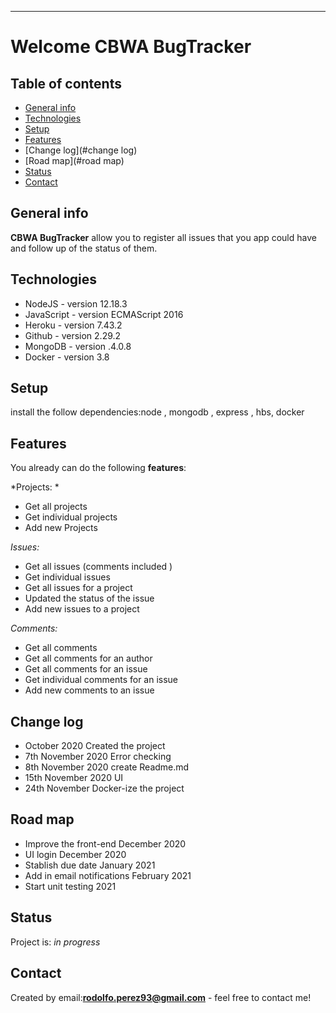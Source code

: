 ------------

# Welcome CBWA BugTracker

## Table of contents
* [General info](#general-info)
* [Technologies](#technologies)
* [Setup](#setup)
* [Features](#features)
* [Change log](#change log)
* [Road map](#road map)
* [Status](#status)
* [Contact](#contact)

## General info

**CBWA BugTracker** allow you to register all issues that you app could have and follow up of the status of them.

## Technologies
* NodeJS - version 12.18.3
* JavaScript - version ECMAScript 2016
* Heroku - version 7.43.2
* Github - version 2.29.2
* MongoDB - version .4.0.8
* Docker - version 3.8

## Setup
install the follow dependencies:node , mongodb , express , hbs, docker 

## Features
You already can do the following **features**:

*Projects: *
* Get all projects 
* Get individual projects 
* Add new Projects

*Issues:*
* Get all issues (comments included ) 
* Get individual issues 
* Get all issues for a project 
* Updated the status of the issue 
* Add new issues to a project 

*Comments:*
* Get all comments
* Get all comments for an author 
* Get all comments for an issue 
* Get individual comments for an issue 
* Add new comments to an issue

## Change log
* October 2020 Created the project
* 7th November 2020 Error checking
* 8th November 2020 create Readme.md 
* 15th November 2020 UI
* 24th November Docker-ize the project


## Road map
* Improve the front-end December 2020
* UI login December 2020
* Stablish due date January 2021
* Add in email notifications February 2021
* Start unit testing 2021

## Status
Project is: _in progress_

## Contact
Created by email:**rodolfo.perez93@gmail.com** - feel free to contact me!